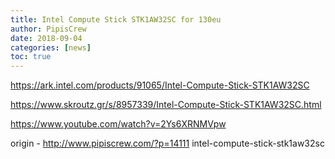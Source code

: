 ```yaml
---
title: Intel Compute Stick STK1AW32SC for 130eu
author: PipisCrew
date: 2018-09-04
categories: [news]
toc: true
---
```


https://ark.intel.com/products/91065/Intel-Compute-Stick-STK1AW32SC

https://www.skroutz.gr/s/8957339/Intel-Compute-Stick-STK1AW32SC.html

https://www.youtube.com/watch?v=2Ys6XRNMVpw

origin - http://www.pipiscrew.com/?p=14111 intel-compute-stick-stk1aw32sc